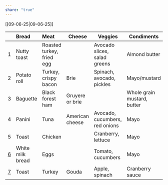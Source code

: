 ```yaml
---
share: "true"
---
```

[[09-06-25|09-06-25]]

|                                                                             | Bread            | Meat                      | Cheese          | Veggies                        | Condiments                  |
| --------------------------------------------------------------------------- | :--------------- | :------------------------ | --------------- | ------------------------------ | --------------------------- |
| 1                                                                           | Nutty toast      | Roasted turkey, fried egg |                 | Avocado slices, salad greens   | Almond butter               |
| 2                                                                           | Potato roll      | Turkey, crispy bacon      | Brie            | Spinach, avocado, pickles      | Mayo/mustard                |
| 3                                                                           | Baguette         | Black forest ham          | Gruyere or brie |                                | Whole grain mustard, butter |
| 4                                                                           | Panini           | Tuna                      | American cheese | Avocado, cucumbers, red onions | Mayo                        |
| 5                                                                           | Toast            | Chicken                   |                 | Cranberry, lettuce             | Mayo                        |
| [6](https://www.justonecookbook.com/japanese-egg-sandwich-tamago-sando/)    | White milk bread | Eggs                      |                 | Tomato, cucumbers              | Mayo                        |
| [7](https://www.tasteofhome.com/recipes/turkey-gouda-apple-tea-sandwiches/) | Toast            | Turkey                    | Gouda           | Apple,  spinach                | Cranberry sauce             |
